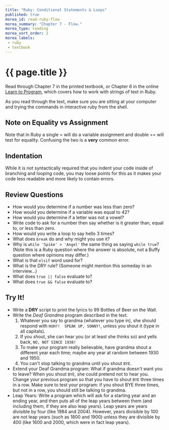 ```yaml
---
title: "Ruby: Conditional Statements & Loops"
published: true
morea_id: read-ruby-flow
morea_summary: "Chapter 7 - Flow."
morea_type: reading
morea_sort_order: 2
morea_labels:
 - ruby
 - textbook
---
```


# {{ page.title }}
Read through Chapter 7 in the printed textbook, or Chapter 6 in the online [Learn to Program](https://pine.fm/LearnToProgram/chap_06.html), which covers how to work with strings of text in Ruby.

As you read through the text, make sure you are sitting at your computer and trying the commands in interactive ruby from the shell.  

## Note on Equality vs Assignment
Note that in Ruby a single = will do a variable assignment and double == will test for equality. Confusing the two is a __very__ common error.

## Indentation
While it is not syntactically required that you indent your code inside of branching and looping code, you may loose points for this as it makes your code less readable and more likely to contain errors.  

## Review Questions

- How would you determine if a number was less than zero?
- How would you determine if a variable was equal to 42?
- How would you determine if a letter was not a vowel?
- Write code to ask for a number then say whether is it greater than, equal to, or less than zero.
- How would you write a loop to say hello 3 times?
- What does `break` do and why might you use it?
- Why is `while 'Spike' > 'Angel'` the same thing as saying `while true`?  (Note this is a Ruby question where the answer is absolute, not a Buffy question where opinions may differ.)
- What is that `elsif` word used for?
- What is the DRY rule?  (Someone might mention this someday in an interview...)
- What does `true || false` evaluate to?
- What does `true && false` evaluate to?

## Try It!

- Write a __DRY__ script to print the lyrics to 99 Bottles of Beer on the Wall.
- Write the *Deaf Grandma* program described in the text.
    1. Whatever you say to grandma (whatever you type in), she should respond with `HUH?!  SPEAK UP, SONNY!`, unless you shout it (type in all capitals).
    2. If you shout, she can hear you (or at least she thinks so) and yells back, `NO, NOT SINCE 1938!`
    3. To make your program really believable, have grandma shout a different year each time; maybe any year at random between 1930 and 1950.
    4. You can't stop talking to grandma until you shout `BYE`.
- Extend your Deaf Grandma program: What if grandma doesn't want you to leave? When you shout `BYE`, she could pretend not to hear you. Change your previous program so that you have to shout `BYE` three times in a row. Make sure to test your program: if you shout BYE three times, but not in a row, you should still be talking to grandma.
- Leap Years: Write a program which will ask for a starting year and an ending year, and then puts all of the leap years between them (and including them, if they are also leap years). Leap years are years divisible by four (like 1984 and 2004). However, years divisible by 100 are not leap years (such as 1800 and 1900) unless they are divisible by 400 (like 1600 and 2000, which were in fact leap years).
